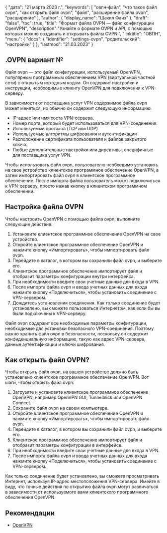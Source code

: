 {
"дата": "21 марта 2023 г.",
  "keywords": [
"овпн-файл",
"что такое файл ovpn",
"как открыть файл ovpn",
"файл",
"расширение файла ovpn",
"расширение"
],
  "author": {
"display_name": "Шакил Фаиз"
},
"draft": "false",
"toc": true,
"title": "Формат файла OVPN — файл конфигурации OpenVPN",
  "description":"Узнайте о формате OVPN и API, с помощью которых можно создавать и открывать файлы OVPN.",
"linktitle": "ОВПН",
  "menu": {
    "docs": {
      "identifier": "settings-ovpn",
"родительский": "настройки"
}
},
"lastmod": "21.03.2023"
}

## .OVPN вариант №

Файл ovpn — это файл конфигурации, используемый OpenVPN, популярным программным обеспечением VPN (виртуальной частной сети) с открытым исходным кодом. Он содержит настройки и инструкции, необходимые клиенту OpenVPN для подключения к VPN-серверу.

В зависимости от поставщика услуг VPN содержимое файла ovpn может меняться, но обычно он содержит следующую информацию:

- IP-адрес или имя хоста VPN-сервера.
- Номер порта, который будет использоваться для VPN-соединения.
- Используемый протокол (TCP или UDP)
- Используемые алгоритмы шифрования и аутентификации
- Расположение сертификата пользователя и файлов закрытого ключа.
- Любые дополнительные настройки или директивы, специфичные для поставщика услуг VPN.

Чтобы использовать файл ovpn, пользователю необходимо установить на свое устройство клиентское программное обеспечение OpenVPN, а затем импортировать файл ovpn в клиентское программное обеспечение. После импорта файла пользователь может подключиться к VPN-серверу, просто нажав кнопку в клиентском программном обеспечении.

## Настройка файла OVPN

Чтобы настроить OpenVPN с помощью файла ovpn, выполните следующие действия:

1. Установите клиентское программное обеспечение OpenVPN на свое устройство.
2. Откройте клиентское программное обеспечение OpenVPN и нажмите кнопку «Импортировать», чтобы импортировать файл ovpn.
3. Перейдите в каталог, в котором вы сохранили файл ovpn, и выберите его.
4. Клиентское программное обеспечение импортирует файл и отобразит параметры конфигурации внутри интерфейса.
5. При необходимости введите свои учетные данные для входа в VPN.
6. После импорта файла ovpn и ввода учетных данных для входа нажмите кнопку «Подключиться», чтобы установить соединение с VPN-сервером.
7. Дождитесь установления соединения. Как только соединение будет установлено, вы сможете пользоваться Интернетом, как если бы вы были подключены к VPN-серверу.

Файл ovpn содержит все необходимые параметры конфигурации, необходимые для установки безопасного VPN-соединения. Поэтому важно хранить файл ovpn в безопасности, поскольку он содержит конфиденциальную информацию, такую как адрес VPN-сервера, данные аутентификации и ключи шифрования.

## Как открыть файл OVPN?

Чтобы открыть файл ovpn, на вашем устройстве должно быть установлено клиентское программное обеспечение OpenVPN. Вот шаги, чтобы открыть файл ovpn:

1. Загрузите и установите клиентское программное обеспечение OpenVPN, например OpenVPN GUI, Tunnelblick или OpenVPN Connect.
2. Сохраните файл ovpn на своем компьютере.
3. Откройте клиентское программное обеспечение OpenVPN и нажмите кнопку «Импортировать», чтобы импортировать файл ovpn.
4. Перейдите в каталог, в котором вы сохранили файл ovpn, и выберите его.
5. Клиентское программное обеспечение импортирует файл и отобразит параметры конфигурации в интерфейсе.
6. При необходимости введите свои учетные данные для входа в VPN.
7. После импорта файла ovpn и ввода учетных данных для входа нажмите кнопку «Подключиться», чтобы установить соединение с VPN-сервером.

Как только соединение будет установлено, вы сможете просматривать Интернет, используя IP-адрес местоположения VPN-сервера. Имейте в виду, что точные действия по открытию файла ovpn могут различаться в зависимости от используемого вами клиентского программного обеспечения OpenVPN.

## Рекомендации
* [OpenVPN](https://en.wikipedia.org/wiki/OpenVPN)

